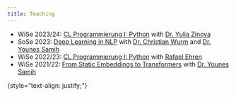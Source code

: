 ```yaml
---
title: Teaching
---
```


- WiSe 2023/24: [CL Programmierung I: Python](https://moodle.phil.hhu.de/course/view.php?id=1501) with [Dr. Yulia Zinova](https://user.phil.hhu.de/~zinova/)
- SoSe 2023: [Deep Learning in NLP](https://user.phil-fak.uni-duesseldorf.de/~samih/teaching/dl-nlp2023/) with [Dr. Christian Wurm](https://user.phil.uni-duesseldorf.de/~cwurm/) and [Dr. Younes Samih](https://user.phil-fak.uni-duesseldorf.de/~samih/)
- WiSe 2022/23: [CL Programmierung I: Python](https://user.phil.hhu.de/ehren/cl-programmierung-i-python-winter-2022-23/) with [Rafael Ehren](https://user.phil.hhu.de/ehren/)
- WiSe 2021/22: [From Static Embeddings to Transformers](https://user.phil-fak.uni-duesseldorf.de/~samih/teaching/from-static-embeddings-to-transformers/) with [Dr. Younes Samih](https://user.phil-fak.uni-duesseldorf.de/~samih/)

{style="text-align: justify;"}
